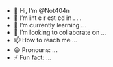  - 👋 Hi, I’m @Not404n 
-  👀 I’m  int e     r     est ed in   .     .  .     
- 🌱 I’m currently learning  ... 
- 💞️ I’m looking to collaborate on ...
- 📫 How to reach me ...
- 😄 Pronouns: ...
- ⚡ Fun fact: ...

<!---
Not404n/Not404n is a ✨ special ✨ repository because its `README.md` (this file) appears on your GitHub profile.
You can click the Preview link to take a look at your changes.
--->
